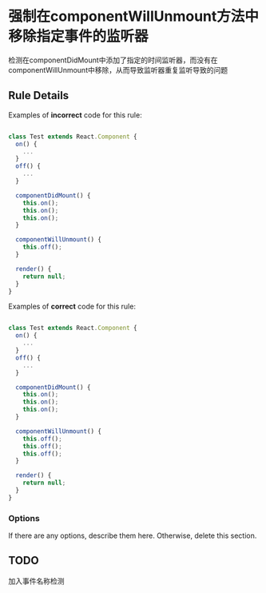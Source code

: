 # 强制在componentWillUnmount方法中移除指定事件的监听器

检测在componentDidMount中添加了指定的时间监听器，而没有在componentWillUnmount中移除，从而导致监听器重复监听导致的问题


## Rule Details

Examples of **incorrect** code for this rule:

```js

class Test extends React.Component {
  on() {
    ...
  }
  off() {
    ...
  }

  componentDidMount() {
    this.on();
    this.on();
    this.on();
  }

  componentWillUnmount() {
    this.off();
  }

  render() {
    return null;
  }
}

```

Examples of **correct** code for this rule:

```js

class Test extends React.Component {
  on() {
    ...
  }
  off() {
    ...
  }

  componentDidMount() {
    this.on();
    this.on();
    this.on();
  }

  componentWillUnmount() {
    this.off();
    this.off();
    this.off();
  }

  render() {
    return null;
  }
}

```

### Options

If there are any options, describe them here. Otherwise, delete this section.

## TODO

加入事件名称检测